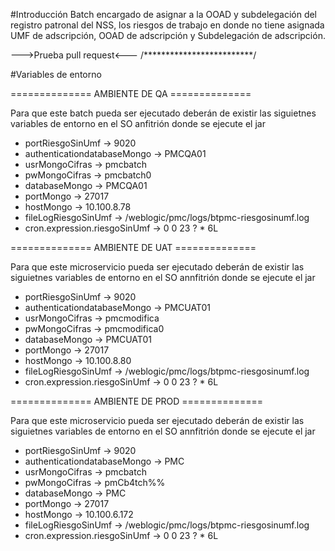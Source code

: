 #Introducción
Batch encargado de asignar a la OOAD y subdelegación del registro patronal del NSS, 
los riesgos de trabajo en donde no tiene asignada UMF de adscripción, OOAD de adscripción y Subdelegación de adscripción.

--->Prueba pull request<---
/*************************/

#Variables de entorno

============== AMBIENTE DE QA ==============

Para que este batch pueda ser ejecutado deberán de existir las siguietnes variables de entorno en el SO anfitrión donde se ejecute el jar

- portRiesgoSinUmf -> 9020
- authenticationdatabaseMongo -> PMCQA01
- usrMongoCifras -> pmcbatch
- pwMongoCifras -> pmcbatch0
- databaseMongo -> PMCQA01
- portMongo -> 27017
- hostMongo -> 10.100.8.78
- fileLogRiesgoSinUmf -> /weblogic/pmc/logs/btpmc-riesgosinumf.log
- cron.expression.riesgoSinUmf -> 0 0 23 ? * 6L

============== AMBIENTE DE UAT ==============

Para que este microservicio pueda ser ejecutado deberán de existir las siguietnes variables de entorno en el SO annfitrión donde se ejecute el jar

- portRiesgoSinUmf -> 9020
- authenticationdatabaseMongo -> PMCUAT01
- usrMongoCifras -> pmcmodifica
- pwMongoCifras -> pmcmodifica0
- databaseMongo -> PMCUAT01
- portMongo -> 27017
- hostMongo -> 10.100.8.80
- fileLogRiesgoSinUmf -> /weblogic/pmc/logs/btpmc-riesgosinumf.log
- cron.expression.riesgoSinUmf -> 0 0 23 ? * 6L

============== AMBIENTE DE PROD ==============

Para que este microservicio pueda ser ejecutado deberán de existir las siguietnes variables de entorno en el SO annfitrión donde se ejecute el jar

- portRiesgoSinUmf -> 9020
- authenticationdatabaseMongo -> PMC
- usrMongoCifras -> pmcbatch
- pwMongoCifras -> 	pmCb4tch%%
- databaseMongo -> PMC
- portMongo -> 27017
- hostMongo -> 10.100.6.172
- fileLogRiesgoSinUmf -> /weblogic/pmc/logs/btpmc-riesgosinumf.log
- cron.expression.riesgoSinUmf -> 0 0 23 ? * 6L